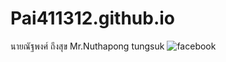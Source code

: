 # Pai411312.github.io
นายณัฐพงศ์ ถึงสุข
Mr.Nuthapong tungsuk
![facebook](https://www.facebook.com/messenger_media/?thread_id=100009666429575&attachment_id=659229804725802&message_id=mid.%24cAABa9VCkQod68ImdAl0v0RFXOnpN)
